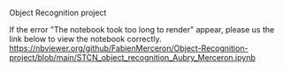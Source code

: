 Object Recognition project

If the error "The notebook took too long to render" appear, please us the link below to view the notebook correctly.
https://nbviewer.org/github/FabienMerceron/Object-Recognition-project/blob/main/STCN_object_recognition_Aubry_Merceron.ipynb
